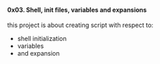 #### 0x03. Shell, init files, variables and expansions
  this project is about creating script with respect to:
- shell initialization
- variables
- and expansion 
